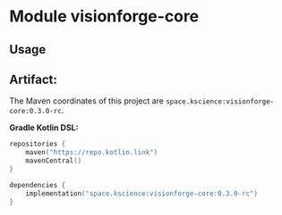 # Module visionforge-core



## Usage

## Artifact:

The Maven coordinates of this project are `space.kscience:visionforge-core:0.3.0-rc`.

**Gradle Kotlin DSL:**
```kotlin
repositories {
    maven("https://repo.kotlin.link")
    mavenCentral()
}

dependencies {
    implementation("space.kscience:visionforge-core:0.3.0-rc")
}
```
